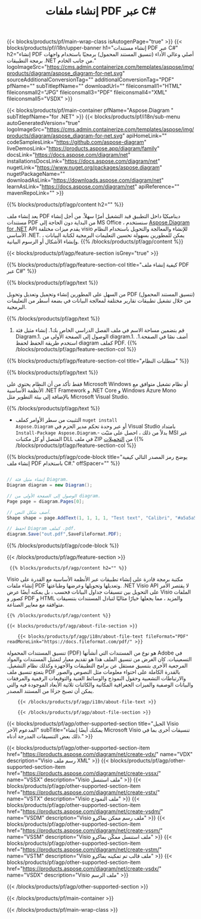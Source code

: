 ﻿---
title: إنشاء ملفات PDF عبر C# 
url: /ar/net/create-pdf/ 
description: C# نموذج كود لإنشاء مستندات PDF. استخدم هذا الرمز لإنشاء ملفات PDF داخل VB .NET أو Asp .NET أو أي تطبيق قائم على .NET.
---
{{< blocks/products/pf/main-wrap-class isAutogenPage="true" >}}
{{< blocks/products/pf/i18n/upper-banner h1="إنشاء مستندات PDF عبر C#" h2="إنشاء PDF أصلي وعالي الأداء (تنسيق المستند المحمول) برمجيًا باستخدام واجهات برمجة التطبيقات .NET من جانب الخادم." logoImageSrc="https://cms.admin.containerize.com/templates/aspose/img/products/diagram/aspose_diagram-for-net.svg" sourceAdditionalConversionTag="" additionalConversionTag="PDF" pfName="" subTitlepfName="" downloadUrl="" fileiconsmall1="HTML" fileiconsmall2="JPG" fileiconsmall3="PDF" fileiconsmall4="XML" fileiconsmall5="VSDX" >}}

{{< blocks/products/pf/main-container pfName="Aspose.Diagram " subTitlepfName="for .NET" >}}
{{< blocks/products/pf/i18n/sub-menu autoGeneratedVersion="true" logoImageSrc="https://cms.admin.containerize.com/templates/aspose/img/products/diagram/aspose_diagram-for-net.svg" apiHomeLink="" codeSamplesLink="https://github.com/aspose-diagram" liveDemosLink="https://products.aspose.app/diagram/family" docsLink="https://docs.aspose.com/diagram/net" installationsDocsLink="https://docs.aspose.com/diagram/net" nugetLink="https://www.nuget.org/packages/aspose.diagram" nugetPackageName="" downloadAsLink="https://downloads.aspose.com/diagram/net" learnAsLink="https://docs.aspose.com/diagram/net" apiReference="" mavenRepoLink="" >}}

{{% blocks/products/pf/agp/content h2="" %}}

 يعد إنشاء ملف PDF ديناميكيًا داخل التطبيق قيد التشغيل أمرًا سهلاً. من أجل إنشاء مستندات PDF من البداية دون الحاجة إلى MS Office ، سنستخدم
 [Aspose.Diagram for .NET](https://products.aspose.com/diagram/net) 
 API يقدم ميزات مختلفة visio للإنشاء والمعالجة والتحويل باستخدام النظام الأساسي .NET. يمكن للمطورين بسهولة تحسين التعليمات البرمجية لكتابة البيانات ، وإنشاء الأشكال أو الرسوم البيانية.
{{% /blocks/products/pf/agp/content %}}

{{< blocks/products/pf/agp/feature-section isGrey="true" >}}

{{% blocks/products/pf/agp/feature-section-col title="كيفية إنشاء ملف PDF عبر C#" %}}

{{% blocks/products/pf/agp/text %}}

 من السهل على المطورين إنشاء وتحميل وتعديل وتحويل PDF (تنسيق المستند المحمول) من خلال تشغيل تطبيقات تقارير مختلفة لمعالجة البيانات في بضعة أسطر من التعليمات البرمجية.

{{% /blocks/products/pf/agp/text %}}

1. قم بتضمين مساحة الاسم في ملف الفصل الدراسي الخاص بك1. إنشاء مثيل فئة Diagram.1. الوصول إلى الصفحة الأولى من diagram.1. أضف نصًا في الصفحة.1. استخدم طريقة الحفظ لحفظ diagram كملف PDF.
{{% /blocks/products/pf/agp/feature-section-col %}}

{{% blocks/products/pf/agp/feature-section-col title="متطلبات النظام" %}}

{{% blocks/products/pf/agp/text %}}

 فقط تأكد من أن النظام يحتوي على Microsoft Windows أو نظام تشغيل متوافق مع الأنظمة الأساسية .NET Framework و .NET Core و Windows Azure Mono بالإضافة إلى بيئة التطوير مثل Microsoft Visual Studio. 

{{% /blocks/products/pf/agp/text %}}

- التثبيت من سطر الأوامر كملف <code>nuget install Aspose.Diagram</code> أو عبر وحدة تحكم مدير الحزم في Visual Studio بامتداد <code>Install-Package Aspose.Diagram</code>.- بدلاً من ذلك ، احصل على مثبّت MSI غير المتصل أو كل مكتبات DLL في ملف ZIP من <a href="https://downloads.aspose.com/diagram/net">التحميلات</a>
{{% /blocks/products/pf/agp/feature-section-col %}}

{{% blocks/products/pf/agp/code-block title="يوضح رمز المصدر التالي كيفية إنشاء ملف PDF باستخدام C#." offSpacer="" %}}

```cs

// إنشاء مثيل فئة Diagram.
Diagram diagram = new Diagram();

// الوصول إلى الصفحة الأولى من diagram.
Page page = diagram.Pages[0];

// أضف شكل النص.
Shape shape = page.AddText(1, 1, 1, 1, "Test text", "Calibri", "#a5a5a5", 0.25);

// احفظ Diagram كملف .pdf.
diagram.Save("out.pdf",SaveFileFormat.PDF);


```

{{% /blocks/products/pf/agp/code-block %}}

{{< /blocks/products/pf/agp/feature-section >}}

<!-- aboutfile Starts -->

     
     {{% blocks/products/pf/agp/content h2="" %}}

 Visio مكتبة برمجة قادرة على إنشاء تطبيقات عبر الأنظمة الأساسية مع القدرة على إنشاء ملفات PDF وتعديلها وتحويلها وعرضها وطباعتها. .NET Visio API لا يقتصر الأمر على التحويل بين تنسيقات جداول البيانات فحسب ، بل يمكنه أيضًا عرض Visio الملفات كصور و PDF و HTML والمزيد ، مما يجعلها خيارًا مثاليًا لتبادل المستندات بتنسيقات متوافقة مع معايير الصناعة.

    {{% /blocks/products/pf/agp/content %}}

    {{< blocks/products/pf/agp/about-file-section >}}

        {{< blocks/products/pf/agp/i18n/about-file-text fileFormat="PDF" readMoreLink="https://docs.fileformat.com/pdf/" >}}
تنسيق المستندات المحمولة (PDF) هو نوع من المستندات التي أنشأتها Adobe في التسعينيات. كان الغرض من تنسيق الملف هذا هو تقديم معيار لتمثيل المستندات والمواد المرجعية الأخرى بتنسيق مستقل عن برامج التطبيقات والأجهزة وكذلك نظام التشغيل. يتمتع تنسيق ملف PDF بالقدرة الكاملة على احتواء معلومات مثل النصوص والصور والارتباطات التشعبية وحقول النموذج والوسائط الغنية والتوقيعات الرقمية والمرفقات والبيانات الوصفية والميزات الجغرافية المكانية والكائنات ثلاثية الأبعاد الموجودة فيه والتي يمكن أن تصبح جزءًا من المستند المصدر.

        {{< /blocks/products/pf/agp/i18n/about-file-text >}}

        {{< /blocks/products/pf/agp/about-file-section >}}

          

<!-- aboutfile Ends -->

{{< blocks/products/pf/agp/other-supported-section title="الجيل Visio المدعوم الآخر" subTitle="يمكنك أيضًا إنشاء Microsoft Visio تنسيقات أخرى بما في ذلك بعض التنسيقات المدرجة أدناه." >}}

{{< blocks/products/pf/agp/other-supported-section-item href="https://products.aspose.com/diagram/net/create-vdx/" name="VDX" description="Visio رسم ملف XML" >}} 
{{< blocks/products/pf/agp/other-supported-section-item href="https://products.aspose.com/diagram/net/create-vssx/" name="VSSX" description="Visio ملف استنسل" >}}
{{< blocks/products/pf/agp/other-supported-section-item href="https://products.aspose.com/diagram/net/create-vstx/" name="VSTX" description="Visio ملف النموذج" >}}
{{< blocks/products/pf/agp/other-supported-section-item href="https://products.aspose.com/diagram/net/create-vsdm/" name="VSDM" description="Visio ملف رسم ممكن بماكرو" >}}
{{< blocks/products/pf/agp/other-supported-section-item href="https://products.aspose.com/diagram/net/create-vssm/" name="VSSM" description="Visio ملف استنسل ممكّن بماكرو" >}}
{{< blocks/products/pf/agp/other-supported-section-item href="https://products.aspose.com/diagram/net/create-vstm/" name="VSTM" description="Visio ملف قالب تم تمكينه بماكرو" >}}
{{< blocks/products/pf/agp/other-supported-section-item href="https://products.aspose.com/diagram/net/create-vsdx/" name="VSDX" description="Visio ملف الرسم" >}}

{{< /blocks/products/pf/agp/other-supported-section >}}

{{< /blocks/products/pf/main-container >}}
    
{{< /blocks/products/pf/main-wrap-class >}}
